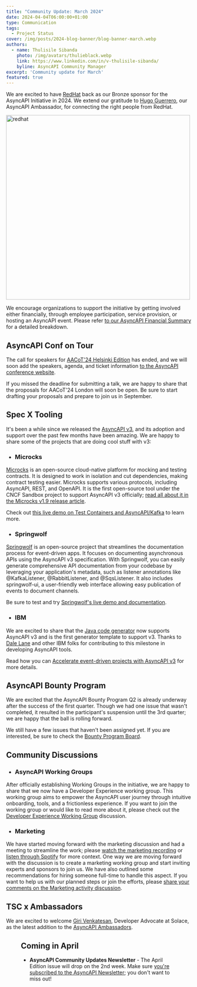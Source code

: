 ```yaml
---
title: "Community Update: March 2024"
date: 2024-04-04T06:00:00+01:00
type: Communication
tags:
  - Project Status
cover: /img/posts/2024-blog-banner/blog-banner-march.webp
authors:
  - name: Thulisile Sibanda
    photo: /img/avatars/thulieblack.webp
    link: https://www.linkedin.com/in/v-thulisile-sibanda/
    byline: AsyncAPI Community Manager
excerpt: 'Community update for March'
featured: true
---
```


We are excited to have [RedHat](https://www.redhat.com/en) back as our Bronze sponsor for the AsyncAPI Initiative in 2024. We extend our gratitude to [Hugo Guerrero](https://www.linkedin.com/in/hugo-guerrero), our AsyncAPI Ambassador, for connecting the right people from RedHat.

<a href='https://www.redhat.com/' target='_blank'>
<img src='/img/sponsors/redhat.svg' alt='redhat' width='500px' />
</a>

We encourage organizations to support the initiative by getting involved either financially, through employee participation, service provision, or hosting an AsyncAPI event. Please refer [to our AsyncAPI Financial Summary](https://www.asyncapi.com/finance) for a detailed breakdown.


## AsyncAPI Conf on Tour
The call for speakers for [AACoT'24 Helsinki Edition](https://conference.asyncapi.com/venue/Helsinki) has ended, and we will soon add the speakers, agenda, and ticket information [to the AsyncAPI conference website](conference.asyncapi.com). 

If you missed the deadline for submitting a talk, we are happy to share that the proposals for AACoT'24 London will soon be open. Be sure to start drafting your proposals and prepare to join us in September.

## Spec X Tooling
It's been a while since we released the [AsyncAPI v3](https://www.asyncapi.com/blog/release-notes-3.0.0), and its adoption and support over the past few months have been amazing. We are happy to share some of the projects that are doing cool stuff with v3:


- ### Microcks
[Microcks](https://microcks.io/) is an open-source cloud-native platform for mocking and testing contracts. It is designed to work in isolation and cut dependencies, making contract testing easier. Microcks supports various protocols, including AsyncAPI, REST, and OpenAPI. It is the first open-source tool under the CNCF Sandbox project to support AsyncAPI v3 officially; [read all about it in the Microcks v1.9 release article](https://microcks.io/blog/microcks-1.9.0-release/).

Check out [this live demo on Test Containers and AsyncAPI/Kafka](https://www.youtube.com/watch?v=VsTj0hyYiAA&t=262s) to learn more.


- ### Springwolf
[Springwolf](https://www.springwolf.dev/docs/introduction/) is an open-source project that streamlines the documentation process for event-driven apps. It focuses on documenting asynchronous APIs using the AsyncAPI v3 specification. With Springwolf, you can easily generate comprehensive API documentation from your codebase by leveraging your application's metadata, such as listener annotations like @KafkaListener, @RabbitListener, and @SqsListener. It also includes springwolf-ui, a user-friendly web interface allowing easy publication of events to document channels.

Be sure to test and try [Springwolf's live demo and documentation](https://www.springwolf.dev/).

- ### IBM 
We are excited to share that the [Java code generator](https://lnkd.in/d4jeDmMv) now supports AsyncAPI v3 and is the first generator template to support v3. Thanks to [Dale Lane](https://www.linkedin.com/in/dalelane/) and other IBM folks for contributing to this milestone in developing AsyncAPI tools. 

Read how you can [Accelerate event-driven projects with AsyncAPI v3](https://community.ibm.com/community/user/integration/blogs/dale-lane1/2024/03/21/asyncapi-3) for more details.

## AsyncAPI Bounty Program
We are excited that the AsyncAPI Bounty Program Q2 is already underway after the success of the first quarter. Though we had one issue that wasn't completed,  it resulted in the participant's suspension until the 3rd quarter; we are happy that the ball is rolling forward. 

We still have a few issues that haven't been assigned yet. If you are interested, be sure to check the [Bounty Program Board](https://github.com/orgs/asyncapi/projects/36/views/4?sliceBy%5Bvalue%5D=bounty%2F2024-Q2). 

## Community Discussions

- ### AsyncAPI Working Groups
After officially establishing Working Groups in the initiative, we are happy to share that we now have a Developer Experience working group. This working group aims to empower the AsyncAPI user journey through intuitive onboarding, tools, and a frictionless experience. If you want to join the working group or would like to read more about it, please check out the [Developer Experience Working Group](https://github.com/orgs/asyncapi/discussions/1099) discussion.

- ### Marketing
We have started moving forward with the marketing discussion and had a meeting to streamline the work; please [watch the marketing recording](https://www.youtube.com/watch?v=lLE8ta4xn3g) or [listen through Spotify](https://open.spotify.com/episode/5lTXkF1uYogJS7WM1x2ukN?si=5856a9bab3414439) for more context. One way we are moving forward with the discussion is to create a marketing working group and start inviting experts and sponsors to join us. We have also outlined some recommendations for hiring someone full-time to handle this aspect. If you want to help us with our planned steps or join the efforts, please [share your comments on the Marketing activity discussion](https://github.com/orgs/asyncapi/discussions/1062).

## TSC x Ambassadors
We are excited to welcome [Giri Venkatesan](https://www.linkedin.com/in/girivenkatesan), Developer Advocate at Solace, as the latest addition to the [AsyncAPI Ambassadors](https://www.asyncapi.com/community/ambassadors).

<Figure
  src="/img/posts/2024-blog-banner/giri.png"
/>

## Coming in April
- **AsyncAPI Community Updates Newsletter** - The April Edition issue will drop on the 2nd week. Make sure [you're subscribed to the AsyncAPI Newsletter](https://www.asyncapi.com/newsletter); you don't want to miss out!